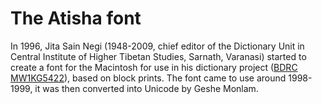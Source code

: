 # The Atisha font

In 1996, Jita Sain Negi (1948-2009, chief editor of the Dictionary Unit in Central Institute of Higher Tibetan Studies, Sarnath, Varanasi) started to create a font for the Macintosh for use in his dictionary project ([BDRC MW1KG5422](http://purl.bdrc.io/MW1KG5422)), based on block prints. The font came to use around 1998-1999, it was then converted into Unicode by Geshe Monlam.